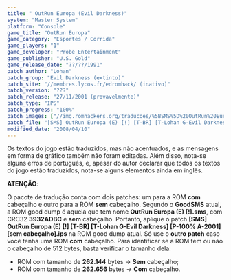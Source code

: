 ```yaml
---
title: " OutRun Europa (Evil Darkness)"
system: "Master System"
platform: "Console"
game_title: "OutRun Europa"
game_category: "Esportes / Corrida"
game_players: "1"
game_developer: "Probe Entertainment"
game_publisher: "U.S. Gold"
game_release_date: "??/??/1991"
patch_author: "Lohan"
patch_group: "Evil Darkness (extinto)"
patch_site: "//membres.lycos.fr/edromhack/ (inativo)"
patch_version: "???"
patch_release: "27/11/2001 (provavelmente)"
patch_type: "IPS"
patch_progress: "100%"
patch_images: ["//img.romhackers.org/traducoes/%5BSMS%5D%20OutRun%20Europa%20-%20Evil%20Darkness%20-%201.png","//img.romhackers.org/traducoes/%5BSMS%5D%20OutRun%20Europa%20-%20Evil%20Darkness%20-%202.png","//img.romhackers.org/traducoes/%5BSMS%5D%20OutRun%20Europa%20-%20Evil%20Darkness%20-%203.png"]
patch_file: "[SMS] OutRun Europa (E) [!] [T-BR] [T-Lohan G-Evil Darkness] [P-100% A-2001].zip"
modified_date: "2008/04/10"
---
```

Os textos do jogo estão traduzidos, mas não acentuados, e as mensagens em forma de gráfico também não foram editadas. Além disso, nota-se alguns erros de português, e, apesar do autor declarar que todos os textos do jogo estão traduzidos, nota-se alguns elementos ainda em inglês.

<b>ATENÇÃO</b>:

O pacote de tradução conta com dois patches: um para a ROM <b>com</b> cabeçalho e outro para a ROM <b>sem</b> cabeçalho. Segundo o <b>GoodSMS</b> atual, a ROM good dump é aquela que tem nome <b>OutRun Europa (E) [!].sms</b>, com CRC32 <b>3932ADBC</b> e <b>sem</b> cabeçalho. Portanto, aplique o patch <b>[SMS] OutRun Europa (E) [!] [T-BR] [T-Lohan G-Evil Darkness] [P-100% A-2001] [sem cabeçalho].ips</b> na ROM good dump atual. Só use o <b>outro patch</b> caso você tenha uma ROM <b>com</b> cabeçalho. Para identificar se a ROM tem ou não o cabeçalho de 512 bytes, basta verificar o tamanho dela:

- ROM com tamanho de <b>262.144</b> bytes -> <b>Sem</b> cabeçalho;
- ROM com tamanho de <b>262.656</b> bytes -> <b>Com</b> cabeçalho.
